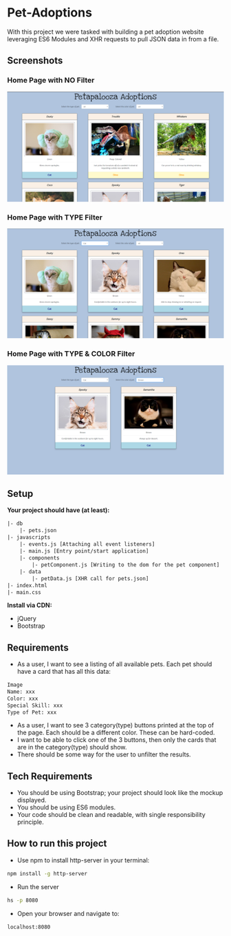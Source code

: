 # Pet-Adoptions

With this project we were tasked with building a pet adoption website leveraging ES6 Modules and XHR requests to pull JSON data in from a file.

## Screenshots

### Home Page with NO Filter

![screenshot1](./screenshot/no_filter.PNG)

### Home Page with TYPE Filter

![screenshot2](./screenshot/type_filter.PNG)

### Home Page with TYPE & COLOR Filter

![Screenshot3](./screenshot/type_color_filter.PNG)

## Setup

**Your project should have (at least):**

```
|- db
    |- pets.json
|- javascripts
    |- events.js [Attaching all event listeners]
    |- main.js [Entry point/start application]
    |- components
        |- petComponent.js [Writing to the dom for the pet component]
    |- data
        |- petData.js [XHR call for pets.json]
|- index.html
|- main.css
```

**Install via CDN:**

- jQuery
- Bootstrap

## Requirements

- As a user, I want to see a listing of all available pets. Each pet should have a card that has all this data:

```
Image
Name: xxx
Color: xxx
Special Skill: xxx
Type of Pet: xxx
```

- As a user, I want to see 3 category(type) buttons printed at the top of the page. Each should be a different color. These can be hard-coded.
- I want to be able to click one of the 3 buttons, then only the cards that are in the category(type) should show.
- There should be some way for the user to unfilter the results.

## Tech Requirements

- You should be using Bootstrap; your project should look like the mockup displayed.
- You should be using ES6 modules.
- Your code should be clean and readable, with single responsibility principle.

## How to run this project

- Use npm to install http-server in your terminal:

```sh
npm install -g http-server
```

- Run the server

```sh
hs -p 8080
```

- Open your browser and navigate to:

```
localhost:8080
```
